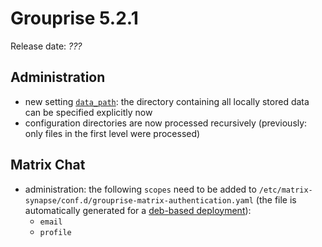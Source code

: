 # Grouprise 5.2.1

Release date: *???*


## Administration

* new setting [`data_path`](../administration/configuration/options.html#data-path):
  the directory containing all locally stored data can be specified explicitly now
* configuration directories are now processed recursively (previously: only files in the first level were processed)


## Matrix Chat

* administration: the following `scopes` need to be added to
  `/etc/matrix-synapse/conf.d/grouprise-matrix-authentication.yaml`
  (the file is automatically generated for a [deb-based deployment](../deployment/deb)):
    * `email`
    * `profile`
